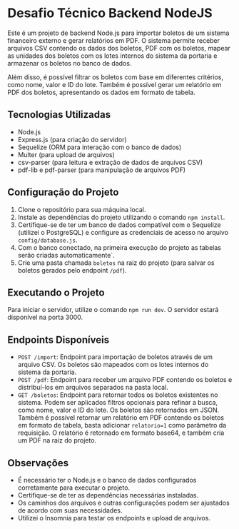 # Desafio Técnico Backend NodeJS

Este é um projeto de backend Node.js para importar boletos de um sistema financeiro externo e gerar relatórios em PDF. O sistema permite receber arquivos CSV contendo os dados dos boletos, PDF com os boletos, mapear as unidades dos boletos com os lotes internos do sistema da portaria e armazenar os boletos no banco de dados.

Além disso, é possível filtrar os boletos com base em diferentes critérios, como nome, valor e ID do lote. Também é possível gerar um relatório em PDF dos boletos, apresentando os dados em formato de tabela.

## Tecnologias Utilizadas

-   Node.js
-   Express.js (para criação do servidor)
-   Sequelize (ORM para interação com o banco de dados)
-   Multer (para upload de arquivos)
-   csv-parser (para leitura e extração de dados de arquivos CSV)
-   pdf-lib e pdf-parser (para manipulação de arquivos PDF)

## Configuração do Projeto

1.  Clone o repositório para sua máquina local.
2.  Instale as dependências do projeto utilizando o comando `npm install`.
3.  Certifique-se de ter um banco de dados compatível com o Sequelize (utilizei o PostgreSQL) e configure as credenciais de acesso no arquivo `config/database.js`.
4.  Com o banco conectado, na primeira execução do projeto as tabelas serão criadas automaticamente`.
5. Crie uma pasta chamada `boletos` na raiz do projeto (para salvar os boletos gerados pelo endpoint `/pdf`).

## Executando o Projeto

Para iniciar o servidor, utilize o comando `npm run dev`. O servidor estará disponível na porta 3000.

## Endpoints Disponíveis

-   `POST /import`: Endpoint para importação de boletos através de um arquivo CSV. Os boletos são mapeados com os lotes internos do sistema da portaria.
-   `POST /pdf`: Endpoint para receber um arquivo PDF contendo os boletos e distribuí-los em arquivos separados na pasta local.
-   `GET /boletos`: Endpoint para retornar todos os boletos existentes no sistema. Podem ser aplicados filtros opcionais para refinar a busca, como nome, valor e ID do lote. Os boletos são retornados em JSON. 
Também é possível retornar um relatório em PDF contendo os boletos em formato de tabela, basta adicionar `relatorio=1` como parâmetro da requisição.  O relatório é retornado em formato base64, e também cria um PDF na raiz do projeto.

## Observações

-   É necessário ter o Node.js e o banco de dados configurados corretamente para executar o projeto.
-   Certifique-se de ter as dependências necessárias instaladas.
-   Os caminhos dos arquivos e outras configurações podem ser ajustados de acordo com suas necessidades.
-   Utilizei o Insomnia para testar os endpoints e upload de arquivos.
